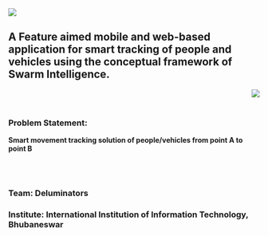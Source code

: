 <img src="https://github.com/deluminators/Diroy/blob/master/pictures/Diroy.jpeg">

## A Feature aimed mobile and web-based application for smart tracking of people and vehicles using the conceptual framework of Swarm Intelligence.

<img align="right" src="https://github.com/deluminators/Diroy/blob/master/pictures/Swarm.gif" />
<br /> <br />

### Problem Statement: 
**Smart movement tracking solution of people/vehicles from point A to point B**

<br />
<br />

### Team: Deluminators
### Institute: International Institution of Information Technology, Bhubaneswar
